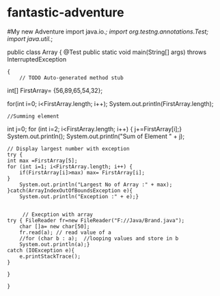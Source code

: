 # fantastic-adventure
#My new Adventure
import java.io.*;
import org.testng.annotations.Test;
import java.util.*;


public class Array {
@Test
	public static void main(String[] args) throws InterruptedException
	
	{
		// TODO Auto-generated method stub
int[] FirstArray= {56,89,65,54,32};

for(int i=0; i<FirstArray.length; i++); 
	System.out.println(FirstArray.length);

	//Summing element
int j=0;
	for (int i=2; i<FirstArray.length; i++) {
	j+=FirstArray[i];}
	System.out.println();
	System.out.println("Sum of Element " + j);
	
	// Display largest number with exception
	try {
	int max =FirstArray[5];
	for (int i=1; i<FirstArray.length; i++) { 
		if(FirstArray[i]>max) max= FirstArray[i];   
	}
		System.out.println("Largest No of Array :" + max);
	}catch(ArrayIndexOutOfBoundsException e){
		System.out.println("Exception :" + e);}

	
	     // Execption with array
	try { FileReader fr=new FileReader("F://Java/Brand.java");
		char []a= new char[50];
		fr.read(a); // read value of a
		//for (char b : a);  //looping values and store in b
		System.out.println(a);}
	catch (IOException e){
		e.printStackTrace();
	}
	
	}
		
	}


